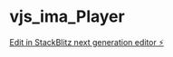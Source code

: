 # vjs_ima_Player

[Edit in StackBlitz next generation editor ⚡️](https://stackblitz.com/~/github.com/doomstormbiotech/vjs_ima_Player)